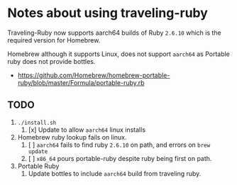 # Notes about using traveling-ruby


Traveling-Ruby now supports aarch64 builds of Ruby `2.6.10` which is the required version for Homebrew.

Homebrew although it supports Linux, does not support `aarch64` as Portable ruby does not provide bottles.

- https://github.com/Homebrew/homebrew-portable-ruby/blob/master/Formula/portable-ruby.rb

## TODO

1. `./install.sh`
   1. [x] Update to allow `aarch64` linux installs
2. Homebrew ruby lookup fails on linux.
   1. [ ] `aarch64` fails to find ruby `2.6.10` on path, and errors on `brew update`
   2. [ ] `x86_64` pours portable-ruby despite ruby being first on path.
3. Portable Ruby
   1. Update bottles to include `aarch64` build from traveling ruby.
